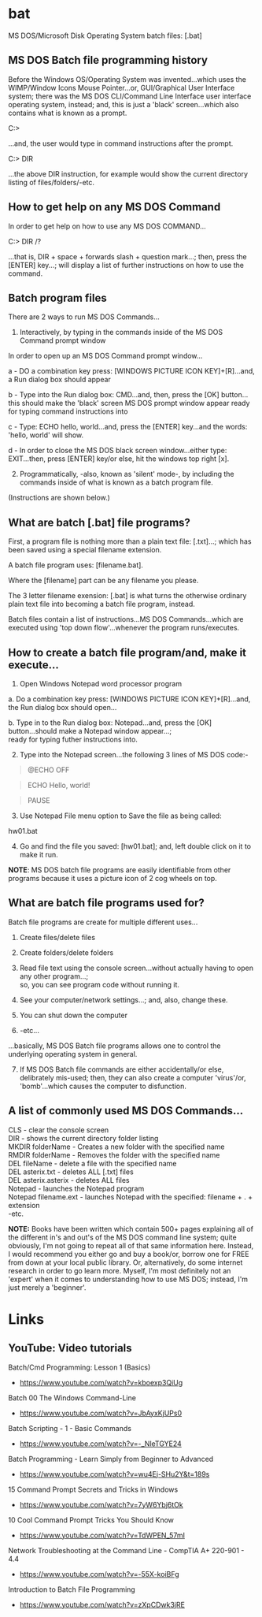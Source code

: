 # bat
MS DOS/Microsoft Disk Operating System batch files: [.bat]

## MS DOS Batch file programming history

Before the Windows OS/Operating System was invented...which uses the WIMP/Window Icons Mouse Pointer...or, GUI/Graphical User Interface system; there was the MS DOS CLI/Command Line Interface user interface operating system, instead; and, this is just a 'black' screen...which also contains what is known as a prompt.

C:\>

...and, the user would type in command instructions after the prompt.

C:\> DIR

...the above DIR instruction, for example would show the current directory listing of files/folders/-etc.

## How to get help on any MS DOS Command

In order to get help on how to use any MS DOS COMMAND...

C:\> DIR /?

...that is, DIR + space + forwards slash + question mark...; then, press the [ENTER] key...; will display a list of further instructions on how to use the command.

## Batch program files

There are 2 ways to run MS DOS Commands...

1. Interactively, by typing in the commands inside of the MS DOS Command prompt window

In order to open up an MS DOS Command prompt window...  

a -  DO a combination key press: [WINDOWS PICTURE ICON KEY]+[R]...and, a Run dialog box should appear  

b - Type into the Run dialog box: CMD...and, then, press the [OK] button...  
    this should make the 'black' screen MS DOS prompt window appear ready for typing command instructions into  

c - Type: ECHO hello, world...and, press the [ENTER] key...and the words: 'hello, world' will show.  

d - In order to close the MS DOS black screen window...either type: EXIT...then, press [ENTER] key/or else, hit the windows top right [x].  

2. Programmatically, -also, known as 'silent' mode-, by including the commands inside of what is known as a batch program file.

(Instructions are shown below.)

## What are batch [.bat] file programs?

First, a program file is nothing more than a plain text file: [.txt]...; which has been saved using a special filename extension.

A batch file program uses: [filename.bat].

Where the [filename] part can be any filename you please.

The 3 letter filename exension: [.bat] is what turns the otherwise ordinary plain text file into becoming a batch file program, instead.

Batch files contain a list of instructions...MS DOS Commands...which are executed using 'top down flow'...whenever the program runs/executes.

## How to create a batch file program/and, make it execute...

1. Open Windows Notepad word processor program

a. Do a combination key press: [WINDOWS PICTURE ICON KEY]+[R]...and, the Run dialog box should open...

b. Type in to the Run dialog box: Notepad...and, press the [OK] button...should make a Notepad window appear...;  
   ready for typing futher instructions into.

2. Type into the Notepad screen...the following 3 lines of MS DOS code:-

> @ECHO OFF

> ECHO Hello, world!

> PAUSE

3. Use Notepad File menu option to Save the file as being called:  

hw01.bat

4. Go and find the file you saved: [hw01.bat]; and, left double click on it to make it run.

**NOTE**: MS DOS batch file programs are easily identifiable from other programs because it uses a picture icon of 2 cog wheels on top.  
## What are batch file programs used for?

Batch file programs are create for multiple different uses...

1. Create files/delete files

2. Create folders/delete folders

3. Read file text using the console screen...without actually having to open any other program...;  
   so, you can see program code without running it.

4. See your computer/network settings...; and, also, change these.

5. You can shut down the computer

6. -etc...

...basically, MS DOS Batch file programs allows one to control the underlying operating system in general.

7. If MS DOS Batch file commands are either accidentally/or else, delibrately mis-used; then, they can also create a computer 'virus'/or, 'bomb'...which causes the computer to disfunction.

## A list of commonly used MS DOS Commands...

CLS - clear the console screen  
DIR - shows the current directory folder listing  
MKDIR folderName - Creates a new folder with the specified name  
RMDIR folderName - Removes the folder with the specified name  
DEL fileName - delete a file with the specified name  
DEL asterix.txt - deletes ALL [.txt] files  
DEL asterix.asterix - deletes ALL files  
Notepad - launches the Notepad program  
Notepad filename.ext - launches Notepad with the specified: filename + . + extension  
-etc.

**NOTE:** Books have been written which contain 500+ pages explaining all of the different in's and out's of the MS DOS command line system; quite obviously, I'm not going to repeat all of that same information here. Instead, I would recommend you either go and buy a book/or, borrow one for FREE from down at your local public library. Or, alternatively, do some internet research in order to go learn more. Myself, I'm most definitely not an 'expert' when it comes to understanding how to use MS DOS; instead, I'm just merely a 'beginner'. 

# Links

## YouTube: Video tutorials

Batch/Cmd Programming: Lesson 1 (Basics)  
- https://www.youtube.com/watch?v=kboexp3QiUg  

Batch 00 The Windows Command-Line  
- https://www.youtube.com/watch?v=JbAyxKjUPs0  

Batch Scripting - 1 - Basic Commands  
- https://www.youtube.com/watch?v=-_NleTGYE24  

Batch Programming - Learn Simply from Beginner to Advanced  
- https://www.youtube.com/watch?v=wu4Ej-SHu2Y&t=189s  

15 Command Prompt Secrets and Tricks in Windows    
- https://www.youtube.com/watch?v=7yW6Ybj6tOk  

10 Cool Command Prompt Tricks You Should Know  
- https://www.youtube.com/watch?v=TdWPEN_57mI  

Network Troubleshooting at the Command Line - CompTIA A+ 220-901 - 4.4  
- https://www.youtube.com/watch?v=-55X-koiBFg  

Introduction to Batch File Programming  
- https://www.youtube.com/watch?v=zXpCDwk3jRE  





